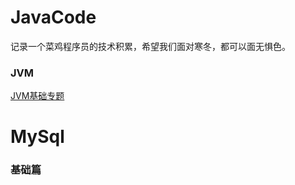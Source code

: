 # JavaCode
记录一个菜鸡程序员的技术积累，希望我们面对寒冬，都可以面无惧色。

### JVM
<a href="https://github.com/lyq007/JavaCode/blob/main/jvm/JVM%E5%9F%BA%E7%A1%80%E7%AF%87.md">JVM基础专题</a>

# MySql
### 基础篇
